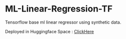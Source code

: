 # ML-Linear-Regression-TF
Tensorflow base ml linear regressor using synthetic data.

Deployed in Huggingface Space : [ClickHere](https://huggingface.co/spaces/Abijith/Simple-Linear-regressor)
